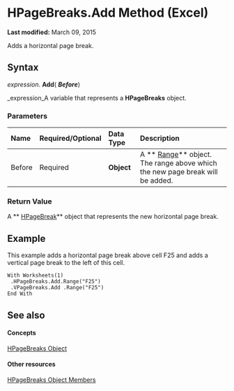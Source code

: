 
# HPageBreaks.Add Method (Excel)

 **Last modified:** March 09, 2015

Adds a horizontal page break.

## Syntax

 _expression_. **Add**( **_Before_**)

 _expression_A variable that represents a  **HPageBreaks** object.


### Parameters



|**Name**|**Required/Optional**|**Data Type**|**Description**|
|:-----|:-----|:-----|:-----|
|Before|Required| **Object**|A  ** [Range](b8207778-0dcc-4570-1234-f130532cc8cd.md)** object. The range above which the new page break will be added.|

### Return Value

A  ** [HPageBreak](8fc96958-33ab-8251-f627-4769b5eab97f.md)** object that represents the new horizontal page break.


## Example

This example adds a horizontal page break above cell F25 and adds a vertical page break to the left of this cell.


```
With Worksheets(1) 
 .HPageBreaks.Add.Range("F25") 
 .VPageBreaks.Add .Range("F25") 
End With
```


## See also


#### Concepts


 [HPageBreaks Object](087106a7-ded7-d672-095d-98e7012fa440.md)
#### Other resources


 [HPageBreaks Object Members](d3efbf42-ac9a-976b-011f-7836a41e42ed.md)
